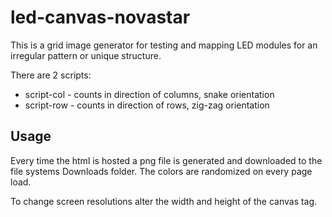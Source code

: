 # led-canvas-novastar

This is a grid image generator for testing and mapping LED modules for an irregular pattern or unique structure.

There are 2 scripts:

- script-col - counts in direction of columns, snake orientation
- script-row - counts in direction of rows, zig-zag orientation

## Usage

Every time the html is hosted a png file is generated and downloaded to the file systems Downloads folder. The colors are randomized on every page load.

To change screen resolutions alter the width and height of the canvas tag.
